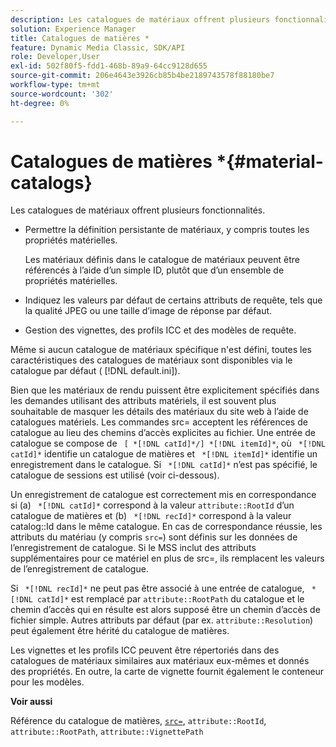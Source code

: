 ```yaml
---
description: Les catalogues de matériaux offrent plusieurs fonctionnalités.
solution: Experience Manager
title: Catalogues de matières *
feature: Dynamic Media Classic, SDK/API
role: Developer,User
exl-id: 502f80f5-fdd1-468b-89a9-64cc9128d655
source-git-commit: 206e4643e3926cb85b4be2189743578f88180be7
workflow-type: tm+mt
source-wordcount: '302'
ht-degree: 0%

---
```


# Catalogues de matières *{#material-catalogs}

Les catalogues de matériaux offrent plusieurs fonctionnalités.

* Permettre la définition persistante de matériaux, y compris toutes les propriétés matérielles.

   Les matériaux définis dans le catalogue de matériaux peuvent être référencés à l’aide d’un simple ID, plutôt que d’un ensemble de propriétés matérielles.
* Indiquez les valeurs par défaut de certains attributs de requête, tels que la qualité JPEG ou une taille d’image de réponse par défaut.
* Gestion des vignettes, des profils ICC et des modèles de requête.

Même si aucun catalogue de matériaux spécifique n&#39;est défini, toutes les caractéristiques des catalogues de matériaux sont disponibles via le catalogue par défaut ( [!DNL default.ini]).

Bien que les matériaux de rendu puissent être explicitement spécifiés dans les demandes utilisant des attributs matériels, il est souvent plus souhaitable de masquer les détails des matériaux du site web à l’aide de catalogues matériels. Les commandes src= acceptent les références de catalogue au lieu des chemins d’accès explicites au fichier. Une entrée de catalogue se compose de ` [ *[!DNL catId]*/] *[!DNL itemId]*`, où ` *[!DNL catId]*` identifie un catalogue de matières et ` *[!DNL itemId]*` identifie un enregistrement dans le catalogue. Si ` *[!DNL catId]*` n’est pas spécifié, le catalogue de sessions est utilisé (voir ci-dessous).

Un enregistrement de catalogue est correctement mis en correspondance si (a) ` *[!DNL catId]*` correspond à la valeur `attribute::RootId` d’un catalogue de matières et (b) ` *[!DNL recId]*` correspond à la valeur catalog::Id dans le même catalogue. En cas de correspondance réussie, les attributs du matériau (y compris `src=`) sont définis sur les données de l’enregistrement de catalogue. Si le MSS inclut des attributs supplémentaires pour ce matériel en plus de src=, ils remplacent les valeurs de l’enregistrement de catalogue.

Si ` *[!DNL recId]*` ne peut pas être associé à une entrée de catalogue, ` *[!DNL catId]*` est remplacé par `attribute::RootPath` du catalogue et le chemin d’accès qui en résulte est alors supposé être un chemin d’accès de fichier simple. Autres attributs par défaut (par ex. `attribute::Resolution`) peut également être hérité du catalogue de matières.

Les vignettes et les profils ICC peuvent être répertoriés dans des catalogues de matériaux similaires aux matériaux eux-mêmes et donnés des propriétés. En outre, la carte de vignette fournit également le conteneur pour les modèles.

**Voir aussi**

Référence du catalogue de matières, [ `src=`](../../../../../../ir-api/http-protocol/image-rendering-api-ref/c-ir-http-protocol-ref/c-ir-http-protocol-command-reference/r-ir-src.md#reference-62c98abad22149d68d405ed6aaff8272), `attribute::RootId`, `attribute::RootPath`, `attribute::VignettePath`
